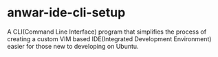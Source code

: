 # anwar-ide-cli-setup
A CLI(Command Line Interface) program that simplifies the process of creating a custom VIM based IDE(Integrated Development Environment) easier for those new to developing on Ubuntu.

